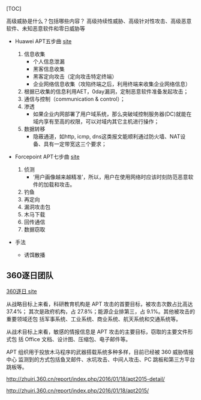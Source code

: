 [TOC]

高级威胁是什么？包括哪些内容？
高级持续性威胁、高级针对性攻击、高级恶意软件、未知恶意软件和零日威胁等


- Huawei APT五步曲 [site](http://support.huawei.com/huaweiconnect/enterprise/forum.php?mod=collection&action=view&ctid=79)
	1. 信息收集
		- 个人信息泄漏
		- 黑客信息收集
		- 黑客定向攻击（定向攻击特定终端）
		- 企业网络信息收集（攻陷终端之后，利用终端来收集企业网络信息）
	2. 根据已收集的信息利用AET，0day漏洞，定制恶意软件准备发起攻击；
	3. 通信与控制（communication & control）；
	4. 渗透	
		- 如果企业内网部署了用户域系统，那么突破域控制服务器(DC)就能在域内享有至高的权限，可以对域内其它主机进行操作；
	5. 数据转移
		- 隐蔽通道，如http, icmp, dns这类报文能顺利通过防火墙、NAT设备、具有一定带宽这三个要求；

	
- Forcepoint APT七步曲  [site](http://www.aqniu.com/threat-alert/19071.html)
	1. 侦测
		- ‘用户画像越来越精准’，所以，用户在使用网络时应该时刻防范恶意软件的加载和攻击。		
	2. 钓鱼
	3. 再定向
	4. 漏洞攻击包
	5. 木马下载
	6. 回传通信
	7. 数据窃取

- 手法
	- 诱饵散播
	
	


## 360逐日团队
[360逐日 site](http://zhuiri.360.cn/report/index.php/)

从战略目标上来看，科研教育机构是 APT 攻击的首要目标，被攻击次数占比高达 37.4%； 其次是政府机构，占 27.8%；能源企业排第三，占 9.1%。其他被攻击的重要领域还包 括军事系统、工业系统、商业系统、航天系统和交通系统等。

从战术目标上来看，敏感的情报信息是 APT 攻击的主要目标，窃取的主要文件形式包 括 Office 文档、设计图、压缩包、电子邮件等。

APT 组织用于投放木马程序的武器搭载系统多种多样，目前已经被 360 威胁情报中心 监测到的方式包括鱼叉邮件、水坑攻击、中间人攻击、PC 跳板和第三方平台跳板等。 

http://zhuiri.360.cn/report/index.php/2016/01/18/apt2015-detail/

http://zhuiri.360.cn/report/index.php/2016/01/18/apt2015/

